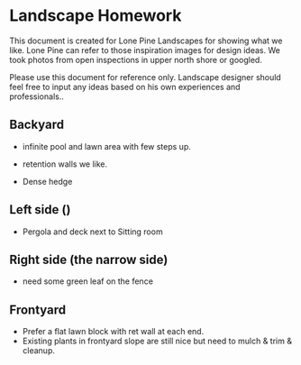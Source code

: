 # Landscape Homework

This document is created for Lone Pine Landscapes for showing what we like. Lone Pine can refer to those inspiration images for design ideas. We took photos from open inspections in upper north shore or googled. 

Please use this document for reference only. Landscape designer should feel free to input any ideas based on his own experiences and professionals..


## Backyard
- infinite pool and lawn area with few steps up. 

- retention walls we like.

- Dense hedge



## Left side ()
- Pergola and deck next to Sitting room



## Right side (the narrow side)
- need some green leaf on the fence


## Frontyard


- Prefer a flat lawn block with ret wall at each end. 
- Existing plants in frontyard slope are still nice but need to mulch & trim & cleanup.




